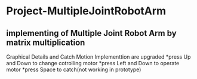 # Project-MultipleJointRobotArm
 implementing of Multiple Joint Robot Arm by matrix multiplication
------------------------------------------------------------------
Graphical Details and Catch Motion Implementtion are upgraded 
*press Up and Down to change cotrolling motor
*press Left and Down to operate motor
*press Space to catch(not working in prototype)
